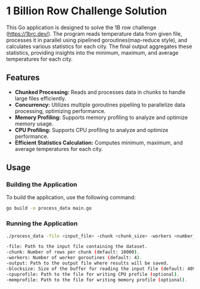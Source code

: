 # 1 Billion Row Challenge Solution

This Go application is designed to solve the 1B row challenge (https://1brc.dev/). The program reads temperature data from given file, processes it in parallel using pipelined goroutines(map-reduce style), and calculates various statistics for each city. The final output aggregates these statistics, providing insights into the minimum, maximum, and average temperatures for each city. 

## Features

- **Chunked Processing:** Reads and processes data in chunks to handle large files efficiently.
- **Concurrency:** Utilizes multiple goroutines pipeliing to parallelize data processing, optimizing performance.
- **Memory Profiling:** Supports memory profiling to analyze and optimize memory usage.
- **CPU Profiling:** Supports CPU profiling to analyze and optimize performance.
- **Efficient Statistics Calculation:** Computes minimum, maximum, and average temperatures for each city.

## Usage

### Building the Application

To build the application, use the following command:

```sh
go build -o process_data main.go
```

### Running the Application 

```sh
./process_data -file <input_file> -chunk <chunk_size> -workers <number_of_workers> -output <output_file> -blocksize <buffer_size> [-cpuprofile <file>] [-memprofile <file>]

-file: Path to the input file containing the dataset.
-chunk: Number of rows per chunk (default: 10000).
-workers: Number of worker goroutines (default: 4).
-output: Path to the output file where results will be saved.
-blocksize: Size of the buffer for reading the input file (default: 4096).
-cpuprofile: Path to the file for writing CPU profile (optional).
-memprofile: Path to the file for writing memory profile (optional).
```
